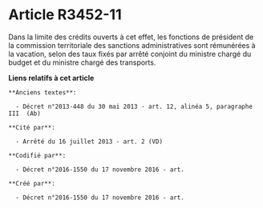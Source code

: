 # Article R3452-11

Dans la limite des crédits ouverts à cet effet, les fonctions de président de la commission territoriale des sanctions
administratives sont rémunérées à la vacation, selon des taux fixés par arrêté conjoint du ministre chargé du budget et du
ministre chargé des transports.

**Liens relatifs à cet article**

	**Anciens textes**:

	  - Décret n°2013-448 du 30 mai 2013 - art. 12, alinéa 5, paragraphe III  (Ab)

	**Cité par**:

	  - Arrêté du 16 juillet 2013 - art. 2 (VD)

	**Codifié par**:

	  - Décret n°2016-1550 du 17 novembre 2016 - art.

	**Créé par**:

	  - Décret n°2016-1550 du 17 novembre 2016 - art.
